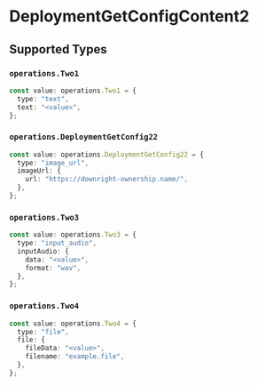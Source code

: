 # DeploymentGetConfigContent2


## Supported Types

### `operations.Two1`

```typescript
const value: operations.Two1 = {
  type: "text",
  text: "<value>",
};
```

### `operations.DeploymentGetConfig22`

```typescript
const value: operations.DeploymentGetConfig22 = {
  type: "image_url",
  imageUrl: {
    url: "https://downright-ownership.name/",
  },
};
```

### `operations.Two3`

```typescript
const value: operations.Two3 = {
  type: "input_audio",
  inputAudio: {
    data: "<value>",
    format: "wav",
  },
};
```

### `operations.Two4`

```typescript
const value: operations.Two4 = {
  type: "file",
  file: {
    fileData: "<value>",
    filename: "example.file",
  },
};
```

